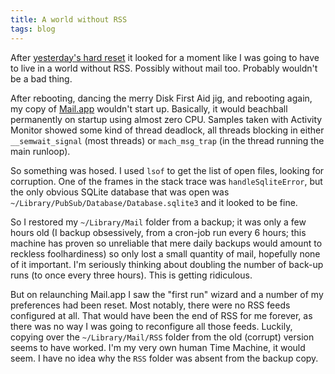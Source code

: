 ```yaml
---
title: A world without RSS
tags: blog
---
```


After [yesterday's hard reset](http://www.wincent.com/a/about/wincent/weblog/archives/2007/11/involuntary_reb_17.php) it looked for a moment like I was going to have to live in a world without RSS. Possibly without mail too. Probably wouldn't be a bad thing.

After rebooting, dancing the merry Disk First Aid jig, and rebooting again, my copy of [Mail.app](http://www.wincent.com/knowledge-base/Mail.app) wouldn't start up. Basically, it would beachball permanently on startup using almost zero CPU. Samples taken with Activity Monitor showed some kind of thread deadlock, all threads blocking in either `__semwait_signal` (most threads) or `mach_msg_trap` (in the thread running the main runloop).

So something was hosed. I used `lsof` to get the list of open files, looking for corruption. One of the frames in the stack trace was `handleSqliteError`, but the only obvious SQLite database that was open was `~/Library/PubSub/Database/Database.sqlite3` and it looked to be fine.

So I restored my `~/Library/Mail` folder from a backup; it was only a few hours old (I backup obsessively, from a cron-job run every 6 hours; this machine has proven so unreliable that mere daily backups would amount to reckless foolhardiness) so only lost a small quantity of mail, hopefully none of it important. I'm seriously thinking about doubling the number of back-up runs (to once every three hours). This is getting ridiculous.

But on relaunching Mail.app I saw the "first run" wizard and a number of my preferences had been reset. Most notably, there were no RSS feeds configured at all. That would have been the end of RSS for me forever, as there was no way I was going to reconfigure all those feeds. Luckily, copying over the `~/Library/Mail/RSS` folder from the old (corrupt) version seems to have worked. I'm my very own human Time Machine, it would seem. I have no idea why the `RSS` folder was absent from the backup copy.
